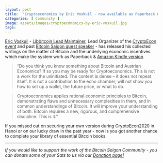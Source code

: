 ```yaml
---
layout: post
title:  "Cryptoeconomics by Eric Voskuil - now available as Paperback & Amazon Kindle version"
categories: [ Community ]
image: assets/images/cryptoeconomics-by-eric-voskuil.jpg
tags:
---
```


[Eric Voskuil](http://www.twitter.com/evoskuil) - [Libbitcoin Lead Maintainer](https://github.com/libbitcoin), Lead Organizer of the [CryptoEcon event](https://cryptoecon.org/) and past [Bitcoin Saigon guest speaker](https://www.meetup.com/de-DE/Bitcoin-Saigon-Meetup/events/259622127/) - has released his collected writings on the matter of Bitcoin and the underlying economic incentives which make the system work as Paperback & [Amazon Kindle version](https://www.amazon.com/dp/1735060828).
 
> “Do you think you know something about Bitcoin and Austrian Economics? If so you may be ready for Cryptoeconomics. This is not a work for the uninitiated. The content is dense – it does not repeat itself. It is not a contribution to the echo chamber, will not show you how to set up a wallet, the future price, or what to do.

> Cryptoeconomics applies rational economic principles to Bitcoin, demonstrating flaws and unnecessary complexities in them, and in common understandings of Bitcoin. It will improve your understanding of both. Bitcoin requires a new, rigorous, and comprehensive discipline. This is it.”
 
If you missed out on securing your own version during CryptoEcon2020 in Hanoi or on our lucky draw in the past year - now is you got another chance to complete your library of essential Bitcoin books.

------------

*If you would like to support the work of the Bitcoin Saigon Community - you can donate some of your Sats to us via our [Donation page!](https://bitcoinsaigon.org/donate-satoshis)*

